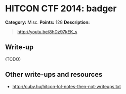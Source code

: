 # HITCON CTF 2014: badger

**Category:** Misc.
**Points:** 128
**Description:**

> <http://youtu.be/8hDz97kEK_s>

## Write-up

(TODO)

## Other write-ups and resources

* <http://cuby.hu/hitcon-lol-notes-then-not-writeups.txt>
